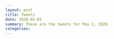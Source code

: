 ```yaml
---
layout: post
title: Tweets
date: 2020-05-01
summary: These are the tweets for May 1, 2020.
categories:
---
```


